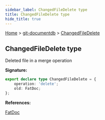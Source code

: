 ```yaml
---
sidebar_label: ChangedFileDelete type
title: ChangedFileDelete type
hide_title: true
---
```


[Home](./index.md) &gt; [git-documentdb](./git-documentdb.md) &gt; [ChangedFileDelete](./git-documentdb.changedfiledelete.md)

## ChangedFileDelete type

Deleted file in a merge operation

<b>Signature:</b>

```typescript
export declare type ChangedFileDelete = {
    operation: 'delete';
    old: FatDoc;
};
```
<b>References:</b>

[FatDoc](./git-documentdb.fatdoc.md)


